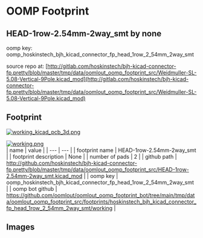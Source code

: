 # OOMP Footprint  
## HEAD-1row-2.54mm-2way_smt  by none  
  
oomp key: oomp_hoskinstech_bjh_kicad_connector_fp_head_1row_2_54mm_2way_smt  
  
source repo at: [http://gitlab.com/hoskinstech/bjh-kicad-connector-fp.pretty/blob/master/tmp/data/oomlout_oomp_footprint_src/Weidmuller-SL-5.08-Vertical-9Pole.kicad_mod](http://gitlab.com/hoskinstech/bjh-kicad-connector-fp.pretty/blob/master/tmp/data/oomlout_oomp_footprint_src/Weidmuller-SL-5.08-Vertical-9Pole.kicad_mod)  
## Footprint  
  
[![working_kicad_pcb_3d.png](working_kicad_pcb_3d_600.png)](working_kicad_pcb_3d.png)  
  
[![working.png](working_600.png)](working.png)  
| name | value | 
| --- | --- | 
| footprint name | HEAD-1row-2.54mm-2way_smt | 
| footprint description | None | 
| number of pads | 2 | 
| github path | http://github.com/hoskinstech/bjh-kicad-connector-fp.pretty/blob/master/tmp/data/oomlout_oomp_footprint_src/HEAD-1row-2.54mm-2way_smt.kicad_mod | 
| oomp key | oomp_hoskinstech_bjh_kicad_connector_fp_head_1row_2_54mm_2way_smt | 
| oomp bot github | https://github.com/oomlout/oomlout_oomp_footprint_bot/tree/main/tmp/data/oomlout_oomp_footprint_src/footprints/hoskinstech_bjh_kicad_connector_fp_head_1row_2_54mm_2way_smt/working | 
## Images  
